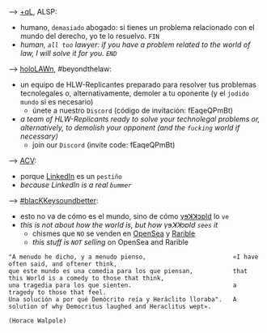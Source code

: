 
--> [+qL](https://www.manuelastillero.com), ALSP:
* humano, `demasiado` abogado: si tienes un problema relacionado con el mundo del derecho, yo te lo resuelvo. `FIN`
* _human, `all too` lawyer: if you have a problem related to the world of law, I will solve it for you. `END`_

--> [holoLAWn](https://www.hololawn.io), #beyondthelaw:
* un equipo de HLW-Replicantes preparado para resolver tus problemas tecnolegales o, alternativamente, demoler a tu oponente (y el `jodido mundo` si es necesario)
  * únete a nuestro `Discord` (código de invitación: fEaqeQPmBt) 
* _a team of HLW-Replicants ready to solve your technolegal problems or, alternatively, to demolish your opponent (and the `fucking` world if necessary)_
  * join our `Discord` (invite code: fEaqeQPmBt)

--> [ACV](https://read.cv/mastillerof):
* porque [LinkedIn](https://www.linkedin.com/in/manuelastillero) es un `pestiño`
* _because LinkedIn is a real `bummer`_

--> [#blacKKeysoundbetter](https://www.youtube.com/@blackkeysoundbetter):
* esto no va de cómo es el mundo, sino de cómo [γɘꓘꓘɔɒld](https://twitter.com/21213KK525) lo `ve`
* _this is not about how the world is, but how γɘꓘꓘɔɒld `sees` it_
  * chismes que `NO` se venden en [OpenSea](https://opensea.io/21213KK525) y [Rarible](https://rarible.com/21213KK525)
  * _this stuff is `NOT` selling_ on OpenSea and Rarible

```
"A menudo he dicho, y a menudo pienso,                        «I have often said, and oftener think,
que este mundo es una comedia para los que piensan,           that this World is a comedy to those that think,
una tragedia para los que sienten.                            a tragedy to those that feel.
Una solución a por qué Demócrito reía y Heráclito lloraba".   A solution of why Democritus laughed and Heraclitus wept».

(Horace Walpole)
```

